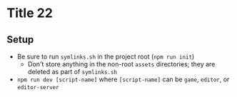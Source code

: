 # Title 22

## Setup

- Be sure to run `symlinks.sh` in the project root (`npm run init`)
  - Don't store anything in the non-root `assets` directories; they are deleted as part of `symlinks.sh`
- `npm run dev [script-name]` where `[script-name]` can be `game`, `editor`, or `editor-server`
